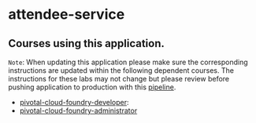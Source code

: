 # attendee-service

## Courses using this application.

`Note`: When updating this application please make sure the corresponding instructions are updated within the following dependent courses. The instructions for these labs may not change but please review before pushing application to production with this [pipeline](http://concourse.enablement.pivotal.io/pipelines/attendee-service).

- [pivotal-cloud-foundry-developer](https://github.com/pivotal-education/pivotal-cloud-foundry-developer):
- [pivotal-cloud-foundry-administrator](https://github.com/pivotal-education/pivotal-cloud-foundry-administrator)
